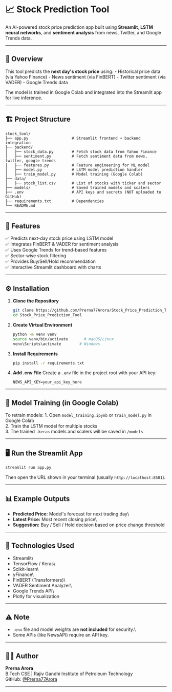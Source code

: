 # 📈 Stock Prediction Tool

An AI-powered stock price prediction app built using **Streamlit**,
**LSTM neural networks**, and **sentiment analysis** from news, Twitter,
and Google Trends data.

------------------------------------------------------------------------

## 🧠 Overview

This tool predicts the **next day's stock price** using: - Historical
price data (via Yahoo Finance) - News sentiment (via FinBERT) - Twitter
sentiment (via VADER) - Google Trends data

The model is trained in Google Colab and integrated into the Streamlit
app for live inference.

------------------------------------------------------------------------

## 🏗️ Project Structure

    stock_tool/
    ├── app.py                   # Streamlit frontend + backend integration
    ├── backend/
    │   ├── stock_data.py        # Fetch stock data from Yahoo Finance
    │   ├── sentiment.py         # Fetch sentiment data from news, twitter, google trends
    │   ├── features.py          # Feature engineering for ML model
    │   ├── model.py             # LSTM model prediction handler
    │   ├── train_model.py       # Model training (Google Colab)
    ├── data/
    │   ├── stock_list.csv       # List of stocks with ticker and sector
    ├── models/                  # Saved trained models and scalers
    ├── .env                     # API keys and secrets (NOT uploaded to GitHub)
    ├── requirements.txt         # Dependencies
    └── README.md

------------------------------------------------------------------------

## 🚀 Features

✅ Predicts next-day stock price using LSTM model\
✅ Integrates FinBERT & VADER for sentiment analysis\
✅ Uses Google Trends for trend-based features\
✅ Sector-wise stock filtering\
✅ Provides Buy/Sell/Hold recommendation\
✅ Interactive Streamlit dashboard with charts

------------------------------------------------------------------------

## ⚙️ Installation

1.  **Clone the Repository**

    ``` bash
    git clone https://github.com/Prerna77Arora/Stock_Price_Prediction_Tool.git
    cd Stock_Price_Prediction_Tool
    ```

2.  **Create Virtual Environment**

    ``` bash
    python -m venv venv
    source venv/bin/activate       # macOS/Linux
    venv\Scripts\activate        # Windows
    ```

3.  **Install Requirements**

    ``` bash
    pip install -r requirements.txt
    ```

4.  **Add .env File** Create a `.env` file in the project root with your
    API key:

    ``` env
    NEWS_API_KEY=your_api_key_here
    ```

------------------------------------------------------------------------

## 🧩 Model Training (in Google Colab)

To retrain models: 1. Open `model_training.ipynb` or `train_model.py` in
Google Colab\
2. Train the LSTM model for multiple stocks\
3. The trained `.keras` models and scalers will be saved in `/models`

------------------------------------------------------------------------

## 🖥️ Run the Streamlit App

``` bash
streamlit run app.py
```

Then open the URL shown in your terminal (usually
`http://localhost:8501`).

------------------------------------------------------------------------

## 📊 Example Outputs

-   **Predicted Price:** Model's forecast for next trading day\
-   **Latest Price:** Most recent closing price\
-   **Suggestion:** Buy / Sell / Hold decision based on price change
    threshold

------------------------------------------------------------------------

## 🧠 Technologies Used

-   Streamlit\
-   TensorFlow / Keras\
-   Scikit-learn\
-   yFinance\
-   FinBERT (Transformers)\
-   VADER Sentiment Analyzer\
-   Google Trends API\
-   Plotly for visualization

------------------------------------------------------------------------

## ⚠️ Note

-   `.env` file and model weights are **not included** for security.\
-   Some APIs (like NewsAPI) require an API key.

------------------------------------------------------------------------

## 👩‍💻 Author

**Prerna Arora**\
B.Tech CSE \| Rajiv Gandhi Institute of Petroleum Technology\
GitHub: [@Prerna77Arora](https://github.com/Prerna77Arora)

------------------------------------------------------------------------
